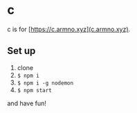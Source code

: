 # c

c is for [https://c.armno.xyz](c.armno.xyz).

## Set up

1. clone
2. `$ npm i`
3. `$ npm i -g nodemon`
4. `$ npm start`

and have fun!
